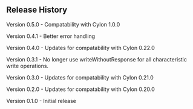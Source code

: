 ## Release History

Version 0.5.0 - Compatability with Cylon 1.0.0

Version 0.4.1 - Better error handling

Version 0.4.0 - Updates for compatability with Cylon 0.22.0

Version 0.3.1 - No longer use writeWithoutResponse for all characteristic write operations.

Version 0.3.0 - Updates for compatability with Cylon 0.21.0

Version 0.2.0 - Updates for compatability with Cylon 0.20.0

Version 0.1.0 - Initial release
